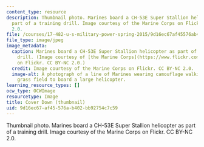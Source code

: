```yaml
---
content_type: resource
description: Thumbnail photo. Marines board a CH-53E Super Stallion helicopter as
  part of a training drill. Image courtesy of the Marine Corps on Flickr. CC BY-NC
  2.0.
file: /courses/17-482-u-s-military-power-spring-2015/9d16ec67af45576ab402bb92754c7c59_17-482s15-th.jpg
file_type: image/jpeg
image_metadata:
  caption: Marines board a CH-53E Super Stallion helicopter as part of a training
    drill. (Image courtesy of [the Marine Corps](https://www.flickr.com/photos/marine_corps/20686449185/)
    on Flickr. CC BY-NC 2.0.)
  credit: Image courtesy of the Marine Corps on Flickr. CC BY-NC 2.0.
  image-alt: A photograph of a line of Marines wearing camouflage walking across a
    grass field to board a large helicopter.
learning_resource_types: []
ocw_type: OCWImage
resourcetype: Image
title: Cover Down (thumbnail)
uid: 9d16ec67-af45-576a-b402-bb92754c7c59
---
```

Thumbnail photo. Marines board a CH-53E Super Stallion helicopter as part of a training drill. Image courtesy of the Marine Corps on Flickr. CC BY-NC 2.0.

